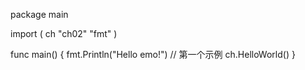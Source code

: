 package main

import (
	ch "ch02"
	"fmt"
)

func main() {
	fmt.Println("Hello emo!")
	// 第一个示例
	ch.HelloWorld()
}
